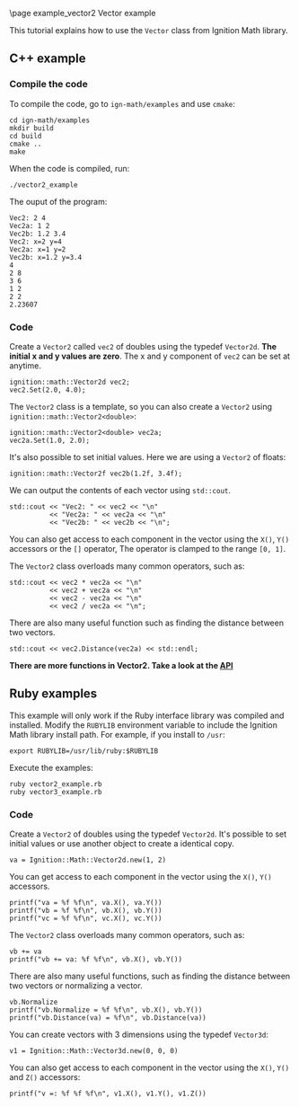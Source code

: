 \page example_vector2 Vector example

This tutorial explains how to use the `Vector` class from Ignition Math library.

## C++ example

### Compile the code

To compile the code, go to `ign-math/examples` and use `cmake`:

```{.sh}
cd ign-math/examples
mkdir build
cd build
cmake ..
make
```

When the code is compiled, run:

```{.sh}
./vector2_example
```

The ouput of the program:

```{.sh}
Vec2: 2 4
Vec2a: 1 2
Vec2b: 1.2 3.4
Vec2: x=2 y=4
Vec2a: x=1 y=2
Vec2b: x=1.2 y=3.4
4
2 8
3 6
1 2
2 2
2.23607
```

### Code

Create a `Vector2` called `vec2` of doubles using the typedef `Vector2d`. **The initial x and y values are zero**. The x and y component of `vec2` can be set at anytime.

```{.cpp}
ignition::math::Vector2d vec2;
vec2.Set(2.0, 4.0);
```

The `Vector2` class is a template, so you can also create a `Vector2` using `ignition::math::Vector2<double>`:

```{.cpp}
ignition::math::Vector2<double> vec2a;
vec2a.Set(1.0, 2.0);
```

It's also possible to set initial values. Here we are using a `Vector2` of floats:

```{.cpp}
ignition::math::Vector2f vec2b(1.2f, 3.4f);
```

We can output the contents of each vector using `std::cout`.

```{.cpp}
std::cout << "Vec2: " << vec2 << "\n"
          << "Vec2a: " << vec2a << "\n"
          << "Vec2b: " << vec2b << "\n";
```

You can also get access to each component in the vector using the `X()`, `Y()` accessors or the `[]` operator, The operator is clamped to the range `[0, 1]`.

The `Vector2` class overloads many common operators, such as:

```{.cpp}
std::cout << vec2 * vec2a << "\n"
          << vec2 + vec2a << "\n"
          << vec2 - vec2a << "\n"
          << vec2 / vec2a << "\n";
```

There are also many useful function such as finding the distance between two vectors.

```{.cpp}
std::cout << vec2.Distance(vec2a) << std::endl;
```

**There are more functions in Vector2. Take a look at the [API](https://ignitionrobotics.org/libs/math)**

## Ruby examples

This example will only work if the Ruby interface library was compiled and installed. Modify the `RUBYLIB` environment variable to include the Ignition Math library install path. For example, if you install to `/usr`:

```{.sh}
export RUBYLIB=/usr/lib/ruby:$RUBYLIB
```

Execute the examples:

```{.sh}
ruby vector2_example.rb
ruby vector3_example.rb
```

### Code

Create a `Vector2` of doubles using the typedef `Vector2d`. It's possible to set initial values or use another object to create a identical copy.

```{.rb}
va = Ignition::Math::Vector2d.new(1, 2)
```

You can get access to each component in the vector using the `X()`, `Y()` accessors.

```{.rb}
printf("va = %f %f\n", va.X(), va.Y())
printf("vb = %f %f\n", vb.X(), vb.Y())
printf("vc = %f %f\n", vc.X(), vc.Y())
```

The `Vector2` class overloads many common operators, such as:

```{.rb}
vb += va
printf("vb += va: %f %f\n", vb.X(), vb.Y())
```

There are also many useful functions, such as finding the distance between two vectors or normalizing a vector.

```{.rb}
vb.Normalize
printf("vb.Normalize = %f %f\n", vb.X(), vb.Y())
printf("vb.Distance(va) = %f\n", vb.Distance(va))
```

You can create vectors with 3 dimensions using the typedef `Vector3d`:

```{.rb}
v1 = Ignition::Math::Vector3d.new(0, 0, 0)
```

You can also get access to each component in the vector using the `X()`, `Y()` and `Z()` accessors:

```{.rb}
printf("v =: %f %f %f\n", v1.X(), v1.Y(), v1.Z())
```